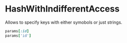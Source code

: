 # HashWithIndifferentAccess


Allows to specify keys with either symobols or just strings.

```ruby
params[:id]
params['id']
```